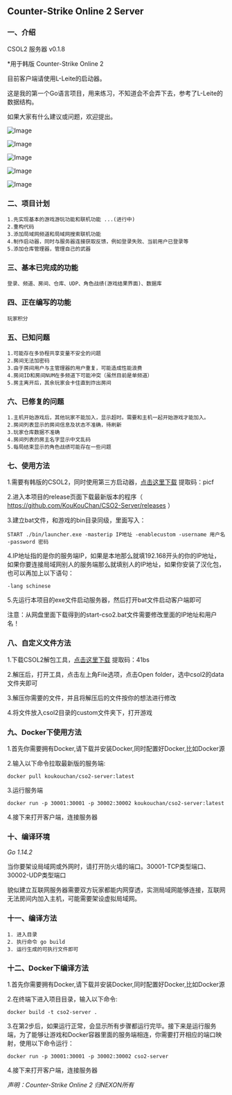 ## Counter-Strike Online 2 Server 

### 一、介绍

CSOL2 服务器 v0.1.8

*用于韩版 Counter-Strike Online 2

目前客户端请使用L-Leite的启动器。

这是我的第一个Go语言项目，用来练习，不知道会不会弄下去，参考了L-Leite的数据结构。

如果大家有什么建议或问题，欢迎提出。

![Image](./photos/main.png)

![Image](./photos/intro.png)

![Image](./photos/channel.png)

![Image](./photos/ingame.jpg)

![Image](./photos/result.jpg)

### 二、项目计划

    1.先实现基本的游戏游玩功能和联机功能 ...(进行中)
    2.重构代码
    3.添加局域网频道和局域网搜索联机功能
    4.制作启动器，同时与服务器连接获取反馈，例如登录失败、当前用户已登录等
    5.添加仓库管理器，管理自己的武器

### 三、基本已完成的功能

    登录、频道、房间、仓库、UDP、角色战绩(游戏结果界面)、数据库

### 四、正在编写的功能

    玩家积分

### 五、已知问题

    1.可能存在多协程共享变量不安全的问题
    2.房间无法加密码
    3.由于房间用户与主管理器的用户重复，可能造成性能浪费
    4.房间ID和房间NUM在多频道下可能冲突（虽然目前是单频道）
    5.房主离开后，其余玩家会卡住直到炸出房间

### 六、已修复的问题

    1.主机开始游戏后，其他玩家不能加入，显示超时。需要和主机一起开始游戏才能加入。
    2.房间列表显示的房间信息及状态不准确，待刷新
    3.玩家仓库数据不准确
    4.房间列表的房主名字显示中文乱码
    5.每局结束显示的角色战绩可能存在一些问题

### 七、使用方法

1.需要有韩版的CSOL2，同时使用第三方启动器，[点击这里下载](https://pan.baidu.com/s/13wEMinbj6E2Z9lds20NU3A) 提取码：picf

2.进入本项目的release页面下载最新版本的程序（ https://github.com/KouKouChan/CSO2-Server/releases ）

3.建立bat文件，和游戏的bin目录同级，里面写入：

```shell
START ./bin/launcher.exe -masterip IP地址 -enablecustom -username 用户名 -password 密码
```

4.IP地址指的是你的服务端IP，如果是本地那么就填192.168开头的你的IP地址，如果你要连接局域网别人的服务端那么就填别人的IP地址，如果你安装了汉化包，也可以再加上以下语句：

```shell
-lang schinese
```

5.先运行本项目的exe文件启动服务器，然后打开bat文件启动客户端即可

注意：从网盘里面下载得到的start-cso2.bat文件需要修改里面的IP地址和用户名！

### 八、自定义文件方法

1.下载CSOL2解包工具，[点击这里下载](https://pan.baidu.com/s/14q1SoIdHwp1casMWG2OS-w) 提取码：41bs

2.解压后，打开工具，点击左上角File选项，点击Open folder，选中csol2的data文件夹即可

3.解压你需要的文件，并且将解压后的文件按你的想法进行修改

4.将文件放入csol2目录的custom文件夹下，打开游戏

### 九、Docker下使用方法

1.首先你需要拥有Docker,请下载并安装Docker,同时配置好Docker,比如Docker源

2.输入以下命令拉取最新版的服务端:

```shell
docker pull koukouchan/cso2-server:latest
```

3.运行服务端

```shell
docker run -p 30001:30001 -p 30002:30002 koukouchan/cso2-server:latest
```

4.接下来打开客户端，连接服务器

### 十、编译环境

*Go 1.14.2*

当你要架设局域网或外网时，请打开防火墙的端口。30001-TCP类型端口、30002-UDP类型端口

貌似建立互联网服务器需要双方玩家都能内网穿透，实测局域网能够连接，互联网无法房间内加入主机，可能需要架设虚拟局域网。

### 十一、编译方法

```shell
1. 进入目录
2. 执行命令 go build
3. 运行生成的可执行文件即可
```

### 十二、Docker下编译方法

1.首先你需要拥有Docker,请下载并安装Docker,同时配置好Docker,比如Docker源

2.在终端下进入项目目录，输入以下命令:

```shell
docker build -t cso2-server .
```

3.在第2步后，如果运行正常，会显示所有步骤都运行完毕。接下来是运行服务端，为了能够让游戏和Docker容器里面的服务端相连，你需要打开相应的端口映射，使用以下命令运行：

```shell
docker run -p 30001:30001 -p 30002:30002 cso2-server
```

4.接下来打开客户端，连接服务器

*声明：Counter-Strike Online 2 归NEXON所有*
